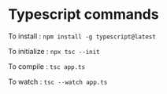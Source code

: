 # Typescript commands

To install : `npm install -g typescript@latest`

To initialize : `npx tsc --init`

To compile : `tsc app.ts`

To watch : `tsc --watch app.ts`
